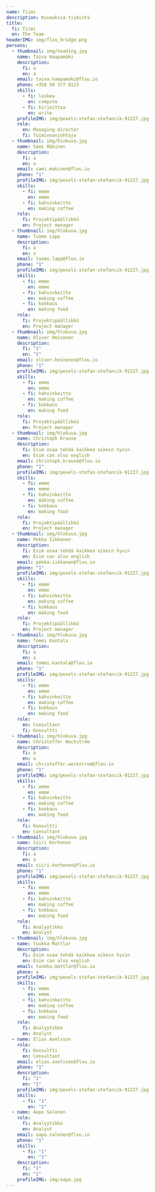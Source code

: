 ```yaml
---
name: Tiimi
description: Kuvauksia tiimistä
title:
  fi: Tiimi
  en: The Team
headerIMG: img/flou_bridge.png
persons:
  - thumbnail: img/heading.jpg
    name: Taina Haapamäki
    description:
      fi: a
      en: a
    email: taina.haapamaki@flou.io
    phone: +358 50 377 8123
    skills:
      - fi: laskea
        en: compute
      - fi: kirjoittaa
        en: write
    profileIMG: img/pexels-stefan-stefancik-91227.jpg
    role:
      en: Managing director
      fi: Toiminnanjohtaja
  - thumbnail: img/hlokuva.jpg
    name: Sami Mäkinen
    description:
      fi: a
      en: a
    email: sami.makinen@flou.io
    phone: "1"
    profileIMG: img/pexels-stefan-stefancik-91227.jpg
    skills:
      - fi: emme
        en: emme
      - fi: kahvinkeitto
        en: making coffee
    role:
      fi: Projektipäällikkö
      en: Project manager
  - thumbnail: img/hlokuva.jpg
    name: Tuomo Lapp
    description:
      fi: a
      en: a
    email: tuomo.lapp@flou.io
    phone: "1"
    profileIMG: img/pexels-stefan-stefancik-91227.jpg
    skills:
      - fi: emme
        en: emme
      - fi: kahvinkeitto
        en: making coffee
      - fi: kokkaus
        en: making food
    role:
      fi: Projektipäällikkö
      en: Project manager
  - thumbnail: img/hlokuva.jpg
    name: Oliver Heinonen
    description:
      fi: "1"
      en: "1"
    email: oliver.heinonen@flou.io
    phone: "1"
    profileIMG: img/pexels-stefan-stefancik-91227.jpg
    skills:
      - fi: emme
        en: emme
      - fi: kahvinkeitto
        en: making coffee
      - fi: kokkaus
        en: making food
    role:
      fi: Projektipäällikkö
      en: Project manager
  - thumbnail: img/hlokuva.jpg
    name: Christoph Krause
    description:
      fi: Esim osaa tehdä kaikkea oikein hyvin
      en: Esim can also english
    email: christoph.krause@flou.io
    phone: "1"
    profileIMG: img/pexels-stefan-stefancik-91227.jpg
    skills:
      - fi: emme
        en: emme
      - fi: kahvinkeitto
        en: making coffee
      - fi: kokkaus
        en: making food
    role:
      fi: Projektipäällikkö
      en: Project manager
  - thumbnail: img/hlokuva.jpg
    name: Pekka Iikkanen
    description:
      fi: Esim osaa tehdä kaikkea oikein hyvin
      en: Esim can also english
    email: pekka.iikkanen@flou.io
    phone: "1"
    profileIMG: img/pexels-stefan-stefancik-91227.jpg
    skills:
      - fi: emme
        en: emme
      - fi: kahvinkeitto
        en: making coffee
      - fi: kokkaus
        en: making food
    role:
      fi: Projektipäällikkö
      en: Project manager
  - thumbnail: img/hlokuva.jpg
    name: Tommi Kantala
    description:
      fi: a
      en: a
    email: tommi.kantala@flou.io
    phone: "1"
    profileIMG: img/pexels-stefan-stefancik-91227.jpg
    skills:
      - fi: emme
        en: emme
      - fi: kahvinkeitto
        en: making coffee
      - fi: kokkaus
        en: making food
    role:
      en: Consultant
      fi: Konsultti
  - thumbnail: img/hlokuva.jpg
    name: Christoffer Weckström
    description:
      fi: a
      en: a
    email: christoffer.weckstrom@flou.io
    phone: "1"
    profileIMG: img/pexels-stefan-stefancik-91227.jpg
    skills:
      - fi: emme
        en: emme
      - fi: kahvinkeitto
        en: making coffee
      - fi: kokkaus
        en: making food
    role:
      fi: Konsultti
      en: Consultant
  - thumbnail: img/hlokuva.jpg
    name: Siiri Korhonen
    description:
      fi: a
      en: a
    email: siiri.korhonen@flou.io
    phone: "1"
    profileIMG: img/pexels-stefan-stefancik-91227.jpg
    skills:
      - fi: emme
        en: emme
      - fi: kahvinkeitto
        en: making coffee
      - fi: kokkaus
        en: making food
    role:
      fi: Analyytikko
      en: Analyst
  - thumbnail: img/hlokuva.jpg
    name: Tuukka Mattlar
    description:
      fi: Esim osaa tehdä kaikkea oikein hyvin
      en: Esim can also english
    email: tuukka.mattlar@flou.io
    phone: a
    profileIMG: img/pexels-stefan-stefancik-91227.jpg
    skills:
      - fi: emme
        en: emme
      - fi: kahvinkeitto
        en: making coffee
      - fi: kokkaus
        en: making food
    role:
      fi: Analyytikko
      en: Analyst
  - name: Elias Axelsson
    role:
      fi: Konsultti
      en: Consultant
    email: elias.axelsson@flou.io
    phone: "1"
    description:
      fi: "1"
      en: "1"
    profileIMG: img/pexels-stefan-stefancik-91227.jpg
    skills:
      - fi: "1"
        en: "1"
  - name: Aapo Salonen
    role:
      fi: Analyytikko
      en: Analyst
    email: aapo.salonen@flou.io
    phone: "1"
    skills:
      - fi: "1"
        en: "1"
    description:
      fi: "1"
      en: "1"
    profileIMG: img/aapo.jpg
---
```

